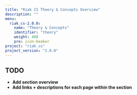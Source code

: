 ```yaml
---
title: "Riak CS Theory & Concepts Overview"
description: ""
menu:
  riak_cs-2.0.0:
    name: "Theory & Concepts"
    identifier: "theory"
    weight: 400
    pre: icon-beaker
project: "riak_cs"
project_version: "2.0.0"
---
```


## TODO

- **Add section overview**
- **Add links + descriptions for each page within the section**
